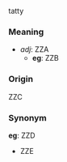 tatty
### Meaning
+ _adj_: ZZA
    + __eg__: ZZB

### Origin

ZZC

### Synonym

__eg__: ZZD

+ ZZE


